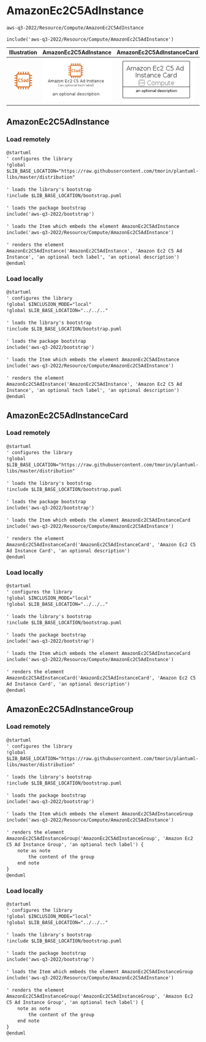 # AmazonEc2C5AdInstance


```text
aws-q3-2022/Resource/Compute/AmazonEc2C5AdInstance
```

```text
include('aws-q3-2022/Resource/Compute/AmazonEc2C5AdInstance')
```



| Illustration | AmazonEc2C5AdInstance | AmazonEc2C5AdInstanceCard | AmazonEc2C5AdInstanceGroup |
| :---: | :---: | :---: | :---: |
| ![illustration for Illustration](../../../aws-q3-2022/Resource/Compute/AmazonEc2C5AdInstance.png) | ![illustration for AmazonEc2C5AdInstance](../../../aws-q3-2022/Resource/Compute/AmazonEc2C5AdInstance.Local.png) | ![illustration for AmazonEc2C5AdInstanceCard](../../../aws-q3-2022/Resource/Compute/AmazonEc2C5AdInstanceCard.Local.png) | ![illustration for AmazonEc2C5AdInstanceGroup](../../../aws-q3-2022/Resource/Compute/AmazonEc2C5AdInstanceGroup.Local.png) |




## AmazonEc2C5AdInstance

### Load remotely
```plantuml
@startuml
' configures the library
!global $LIB_BASE_LOCATION="https://raw.githubusercontent.com/tmorin/plantuml-libs/master/distribution"

' loads the library's bootstrap
!include $LIB_BASE_LOCATION/bootstrap.puml

' loads the package bootstrap
include('aws-q3-2022/bootstrap')

' loads the Item which embeds the element AmazonEc2C5AdInstance
include('aws-q3-2022/Resource/Compute/AmazonEc2C5AdInstance')

' renders the element
AmazonEc2C5AdInstance('AmazonEc2C5AdInstance', 'Amazon Ec2 C5 Ad Instance', 'an optional tech label', 'an optional description')
@enduml
```

### Load locally
```plantuml
@startuml
' configures the library
!global $INCLUSION_MODE="local"
!global $LIB_BASE_LOCATION="../../.."

' loads the library's bootstrap
!include $LIB_BASE_LOCATION/bootstrap.puml

' loads the package bootstrap
include('aws-q3-2022/bootstrap')

' loads the Item which embeds the element AmazonEc2C5AdInstance
include('aws-q3-2022/Resource/Compute/AmazonEc2C5AdInstance')

' renders the element
AmazonEc2C5AdInstance('AmazonEc2C5AdInstance', 'Amazon Ec2 C5 Ad Instance', 'an optional tech label', 'an optional description')
@enduml
```

## AmazonEc2C5AdInstanceCard

### Load remotely
```plantuml
@startuml
' configures the library
!global $LIB_BASE_LOCATION="https://raw.githubusercontent.com/tmorin/plantuml-libs/master/distribution"

' loads the library's bootstrap
!include $LIB_BASE_LOCATION/bootstrap.puml

' loads the package bootstrap
include('aws-q3-2022/bootstrap')

' loads the Item which embeds the element AmazonEc2C5AdInstanceCard
include('aws-q3-2022/Resource/Compute/AmazonEc2C5AdInstance')

' renders the element
AmazonEc2C5AdInstanceCard('AmazonEc2C5AdInstanceCard', 'Amazon Ec2 C5 Ad Instance Card', 'an optional description')
@enduml
```

### Load locally
```plantuml
@startuml
' configures the library
!global $INCLUSION_MODE="local"
!global $LIB_BASE_LOCATION="../../.."

' loads the library's bootstrap
!include $LIB_BASE_LOCATION/bootstrap.puml

' loads the package bootstrap
include('aws-q3-2022/bootstrap')

' loads the Item which embeds the element AmazonEc2C5AdInstanceCard
include('aws-q3-2022/Resource/Compute/AmazonEc2C5AdInstance')

' renders the element
AmazonEc2C5AdInstanceCard('AmazonEc2C5AdInstanceCard', 'Amazon Ec2 C5 Ad Instance Card', 'an optional description')
@enduml
```

## AmazonEc2C5AdInstanceGroup

### Load remotely
```plantuml
@startuml
' configures the library
!global $LIB_BASE_LOCATION="https://raw.githubusercontent.com/tmorin/plantuml-libs/master/distribution"

' loads the library's bootstrap
!include $LIB_BASE_LOCATION/bootstrap.puml

' loads the package bootstrap
include('aws-q3-2022/bootstrap')

' loads the Item which embeds the element AmazonEc2C5AdInstanceGroup
include('aws-q3-2022/Resource/Compute/AmazonEc2C5AdInstance')

' renders the element
AmazonEc2C5AdInstanceGroup('AmazonEc2C5AdInstanceGroup', 'Amazon Ec2 C5 Ad Instance Group', 'an optional tech label') {
    note as note
        the content of the group
    end note
}
@enduml
```

### Load locally
```plantuml
@startuml
' configures the library
!global $INCLUSION_MODE="local"
!global $LIB_BASE_LOCATION="../../.."

' loads the library's bootstrap
!include $LIB_BASE_LOCATION/bootstrap.puml

' loads the package bootstrap
include('aws-q3-2022/bootstrap')

' loads the Item which embeds the element AmazonEc2C5AdInstanceGroup
include('aws-q3-2022/Resource/Compute/AmazonEc2C5AdInstance')

' renders the element
AmazonEc2C5AdInstanceGroup('AmazonEc2C5AdInstanceGroup', 'Amazon Ec2 C5 Ad Instance Group', 'an optional tech label') {
    note as note
        the content of the group
    end note
}
@enduml
```

